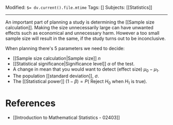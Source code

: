 Modified: `$= dv.current().file.mtime`
Tags: []
Subjects: [[Statistics]]
****

An important part of planning a study is determining the [[Sample size calculation]]. Making the size unnecessarily large can have unwanted effects such as economical and unnecessary harm.
However a too small sample size will result in the same, if the study turns out to be inconclusive.

When planning there's 5 parameters we need to decide:
- [[Sample size calculation|Sample size]] $n$
- [[Statistical significance|Significance level]] $\alpha$ of the test.
- A change in mean that you would want to detect (effect size) $\mu_{0}-\mu_{1}$.
- The population [[standard deviation]], $\sigma$.
- The [[Statistical power]] $(1-\beta)=P\left(\right.$ Reject $H_{0}$ when $H_{1}$ is true).
# References
- [[Introduction to Mathematical Statistics - 02403]]